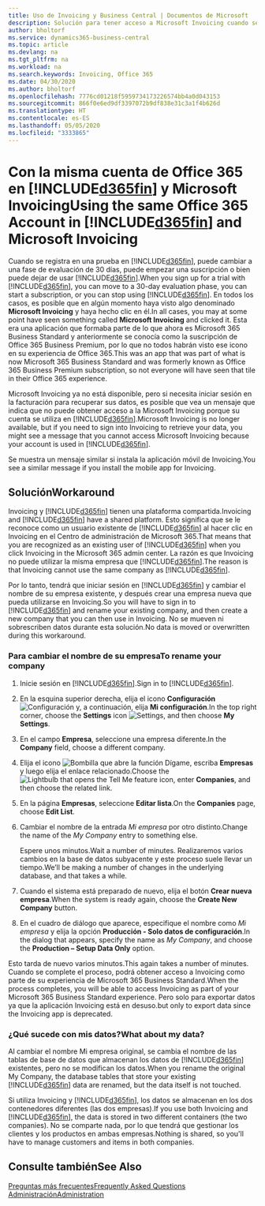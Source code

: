 ```yaml
---
title: Uso de Invoicing y Business Central | Documentos de Microsoft
description: Solución para tener acceso a Microsoft Invoicing cuando se ha registrado en Dynamics 365 Business Central.
author: bholtorf
ms.service: dynamics365-business-central
ms.topic: article
ms.devlang: na
ms.tgt_pltfrm: na
ms.workload: na
ms.search.keywords: Invoicing, Office 365
ms.date: 04/30/2020
ms.author: bholtorf
ms.openlocfilehash: 7776cd01218f5959734173226574bb4a0d043153
ms.sourcegitcommit: 866f0e6ed9df3397072b9df838e31c3a1f4b626d
ms.translationtype: HT
ms.contentlocale: es-ES
ms.lasthandoff: 05/05/2020
ms.locfileid: "3333865"
---
```

# <a name="using-the-same-office-365-account-in-d365fin-and-microsoft-invoicing"></a><span data-ttu-id="ebc0c-103">Con la misma cuenta de Office 365 en [!INCLUDE[d365fin](includes/d365fin_long_md.md)] y Microsoft Invoicing</span><span class="sxs-lookup"><span data-stu-id="ebc0c-103">Using the same Office 365 Account in [!INCLUDE[d365fin](includes/d365fin_long_md.md)] and Microsoft Invoicing</span></span>
<span data-ttu-id="ebc0c-104">Cuando se registra en una prueba en [!INCLUDE[d365fin](includes/d365fin_md.md)], puede cambiar a una fase de evaluación de 30 días, puede empezar una suscripción o bien puede dejar de usar [!INCLUDE[d365fin](includes/d365fin_md.md)].</span><span class="sxs-lookup"><span data-stu-id="ebc0c-104">When you sign up for a trial with [!INCLUDE[d365fin](includes/d365fin_md.md)], you can move to a 30-day evaluation phase, you can start a subscription, or you can stop using [!INCLUDE[d365fin](includes/d365fin_md.md)].</span></span> <span data-ttu-id="ebc0c-105">En todos los casos, es posible que en algún momento haya visto algo denominado **Microsoft Invoicing** y haya hecho clic en él.</span><span class="sxs-lookup"><span data-stu-id="ebc0c-105">In all cases, you may at some point have seen something called **Microsoft Invoicing** and clicked it.</span></span> <span data-ttu-id="ebc0c-106">Esta era una aplicación que formaba parte de lo que ahora es Microsoft 365 Business Standard y anteriormente se conocía como la suscripción de Office 365 Business Premium, por lo que no todos habrán visto ese icono en su experiencia de Office 365.</span><span class="sxs-lookup"><span data-stu-id="ebc0c-106">This was an app that was part of what is now Microsoft 365 Business Standard and was formerly known as Office 365 Business Premium subscription, so not everyone will have seen that tile in their Office 365 experience.</span></span>  

<span data-ttu-id="ebc0c-107">Microsoft Invoicing ya no está disponible, pero si necesita iniciar sesión en la facturación para recuperar sus datos, es posible que vea un mensaje que indica que no puede obtener acceso a la Microsoft Invoicing porque su cuenta se utiliza en [!INCLUDE[d365fin](includes/d365fin_md.md)].</span><span class="sxs-lookup"><span data-stu-id="ebc0c-107">Microsoft Invoicing is no longer available, but if you need to sign into Invoicing to retrieve your data, you might see a message that you cannot access Microsoft Invoicing because your account is used in [!INCLUDE[d365fin](includes/d365fin_md.md)].</span></span>  

<span data-ttu-id="ebc0c-108">Se muestra un mensaje similar si instala la aplicación móvil de Invoicing.</span><span class="sxs-lookup"><span data-stu-id="ebc0c-108">You see a similar message if you install the mobile app for Invoicing.</span></span>  

## <a name="workaround"></a><span data-ttu-id="ebc0c-109">Solución</span><span class="sxs-lookup"><span data-stu-id="ebc0c-109">Workaround</span></span>
<span data-ttu-id="ebc0c-110">Invoicing y [!INCLUDE[d365fin](includes/d365fin_md.md)] tienen una plataforma compartida.</span><span class="sxs-lookup"><span data-stu-id="ebc0c-110">Invoicing and [!INCLUDE[d365fin](includes/d365fin_md.md)] have a shared platform.</span></span> <span data-ttu-id="ebc0c-111">Esto significa que se le reconoce como un usuario existente de [!INCLUDE[d365fin](includes/d365fin_md.md)] al hacer clic en Invoicing en el Centro de administración de Microsoft 365.</span><span class="sxs-lookup"><span data-stu-id="ebc0c-111">That means that you are recognized as an existing user of [!INCLUDE[d365fin](includes/d365fin_md.md)] when you click Invoicing in the Microsoft 365 admin center.</span></span> <span data-ttu-id="ebc0c-112">La razón es que Invoicing no puede utilizar la misma empresa que [!INCLUDE[d365fin](includes/d365fin_md.md)].</span><span class="sxs-lookup"><span data-stu-id="ebc0c-112">The reason is that Invoicing cannot use the same company as [!INCLUDE[d365fin](includes/d365fin_md.md)].</span></span>  

<span data-ttu-id="ebc0c-113">Por lo tanto, tendrá que iniciar sesión en [!INCLUDE[d365fin](includes/d365fin_md.md)] y cambiar el nombre de su empresa existente, y después crear una empresa nueva que pueda utilizarse en Invoicing.</span><span class="sxs-lookup"><span data-stu-id="ebc0c-113">So you will have to sign in to [!INCLUDE[d365fin](includes/d365fin_md.md)] and rename your existing company, and then create a new company that you can then use in Invoicing.</span></span> <span data-ttu-id="ebc0c-114">No se mueven ni sobrescriben datos durante esta solución.</span><span class="sxs-lookup"><span data-stu-id="ebc0c-114">No data is moved or overwritten during this workaround.</span></span>

### <a name="to-rename-your-company"></a><span data-ttu-id="ebc0c-115">Para cambiar el nombre de su empresa</span><span class="sxs-lookup"><span data-stu-id="ebc0c-115">To rename your company</span></span>
1. <span data-ttu-id="ebc0c-116">Inicie sesión en [!INCLUDE[d365fin](includes/d365fin_md.md)].</span><span class="sxs-lookup"><span data-stu-id="ebc0c-116">Sign in to [!INCLUDE[d365fin](includes/d365fin_md.md)].</span></span>
2. <span data-ttu-id="ebc0c-117">En la esquina superior derecha, elija el icono **Configuración** ![Configuración](media/ui-experience/settings_icon_small.png "Icono de configuración para el área de trabajo") y, a continuación, elija **Mi configuración**.</span><span class="sxs-lookup"><span data-stu-id="ebc0c-117">In the top right corner, choose the **Settings** icon ![Settings](media/ui-experience/settings_icon_small.png "Settings icon for role center"), and then choose **My Settings**.</span></span>
3. <span data-ttu-id="ebc0c-118">En el campo **Empresa**, seleccione una empresa diferente.</span><span class="sxs-lookup"><span data-stu-id="ebc0c-118">In the **Company** field, choose a different company.</span></span>
4. <span data-ttu-id="ebc0c-119">Elija el icono ![Bombilla que abre la función Dígame](media/ui-search/search_small.png "Dígame qué desea hacer"), escriba **Empresas** y luego elija el enlace relacionado.</span><span class="sxs-lookup"><span data-stu-id="ebc0c-119">Choose the ![Lightbulb that opens the Tell Me feature](media/ui-search/search_small.png "Tell me what you want to do") icon, enter **Companies**, and then choose the related link.</span></span>  
5. <span data-ttu-id="ebc0c-120">En la página **Empresas**, seleccione **Editar lista**.</span><span class="sxs-lookup"><span data-stu-id="ebc0c-120">On the **Companies** page, choose **Edit List**.</span></span>  
6. <span data-ttu-id="ebc0c-121">Cambiar el nombre de la entrada *Mi empresa* por otro distinto.</span><span class="sxs-lookup"><span data-stu-id="ebc0c-121">Change the name of the *My Company* entry to something else.</span></span>  

    <span data-ttu-id="ebc0c-122">Espere unos minutos.</span><span class="sxs-lookup"><span data-stu-id="ebc0c-122">Wait a number of minutes.</span></span> <span data-ttu-id="ebc0c-123">Realizaremos varios cambios en la base de datos subyacente y este proceso suele llevar un tiempo.</span><span class="sxs-lookup"><span data-stu-id="ebc0c-123">We’ll be making a number of changes in the underlying database, and that takes a while.</span></span>
7.  <span data-ttu-id="ebc0c-124">Cuando el sistema está preparado de nuevo, elija el botón **Crear nueva empresa**.</span><span class="sxs-lookup"><span data-stu-id="ebc0c-124">When the system is ready again, choose the **Create New Company** button.</span></span>  
8.  <span data-ttu-id="ebc0c-125">En el cuadro de diálogo que aparece, especifique el nombre como *Mi empresa* y elija la opción **Producción - Solo datos de configuración**.</span><span class="sxs-lookup"><span data-stu-id="ebc0c-125">In the dialog that appears, specify the name as *My Company*, and choose the **Production – Setup Data Only** option.</span></span>  

<span data-ttu-id="ebc0c-126">Esto tarda de nuevo varios minutos.</span><span class="sxs-lookup"><span data-stu-id="ebc0c-126">This again takes a number of minutes.</span></span> <span data-ttu-id="ebc0c-127">Cuando se complete el proceso, podrá obtener acceso a Invoicing como parte de su experiencia de Microsoft 365 Business Standard.</span><span class="sxs-lookup"><span data-stu-id="ebc0c-127">When the process completes, you will be able to access Invoicing as part of your Microsoft 365 Business Standard experience.</span></span> <span data-ttu-id="ebc0c-128">Pero solo para exportar datos ya que la aplicación Invoicing está en desuso.</span><span class="sxs-lookup"><span data-stu-id="ebc0c-128">but only to export data since the Invoicing app is deprecated.</span></span>  

### <a name="what-about-my-data"></a><span data-ttu-id="ebc0c-129">¿Qué sucede con mis datos?</span><span class="sxs-lookup"><span data-stu-id="ebc0c-129">What about my data?</span></span>
<span data-ttu-id="ebc0c-130">Al cambiar el nombre Mi empresa original, se cambia el nombre de las tablas de base de datos que almacenan los datos de [!INCLUDE[d365fin](includes/d365fin_md.md)] existentes, pero no se modifican los datos.</span><span class="sxs-lookup"><span data-stu-id="ebc0c-130">When you rename the original My Company, the database tables that store your existing [!INCLUDE[d365fin](includes/d365fin_md.md)] data are renamed, but the data itself is not touched.</span></span>  

<span data-ttu-id="ebc0c-131">Si utiliza Invoicing y [!INCLUDE[d365fin](includes/d365fin_md.md)], los datos se almacenan en los dos contenedores diferentes (las dos empresas).</span><span class="sxs-lookup"><span data-stu-id="ebc0c-131">If you use both Invoicing and [!INCLUDE[d365fin](includes/d365fin_md.md)], the data is stored in two different containers (the two companies).</span></span> <span data-ttu-id="ebc0c-132">No se comparte nada, por lo que tendrá que gestionar los clientes y los productos en ambas empresas.</span><span class="sxs-lookup"><span data-stu-id="ebc0c-132">Nothing is shared, so you'll have to manage customers and items in both companies.</span></span>  

## <a name="see-also"></a><span data-ttu-id="ebc0c-133">Consulte también</span><span class="sxs-lookup"><span data-stu-id="ebc0c-133">See Also</span></span>
[<span data-ttu-id="ebc0c-134">Preguntas más frecuentes</span><span class="sxs-lookup"><span data-stu-id="ebc0c-134">Frequently Asked Questions</span></span>](across-faq.md)  
[<span data-ttu-id="ebc0c-135">Administración</span><span class="sxs-lookup"><span data-stu-id="ebc0c-135">Administration</span></span>](admin-setup-and-administration.md)  
